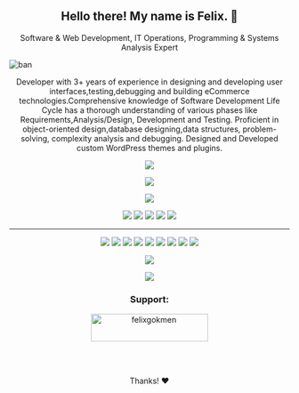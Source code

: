 <h2 align="center">Hello there! My name is Felix. 👋</h2>
<p align="center"> Software & Web Development, IT Operations, Programming & Systems Analysis Expert
</p>

![ban](https://user-images.githubusercontent.com/63836841/113341004-a012d480-92fa-11eb-94d3-e0f249177aab.gif)

<p align="center">Developer with 3+ years of experience in designing and developing user interfaces,testing,debugging and building eCommerce technologies.Comprehensive knowledge of Software Development Life Cycle has a thorough understanding of various phases like Requirements,Analysis/Design, Development and Testing. Proficient in object-oriented design,database designing,data structures, problem-solving, complexity analysis and debugging. Designed and Developed custom WordPress themes and plugins.</p>



<p align=center>

<img src="https://komarev.com/ghpvc/?username=fatihkgm&color=green">

</p>

<p align=center>
  <a href="https://github.com/fatihkgm?tab=repositories">
    <img src="https://badges.pufler.dev/repos/fatihkgm?style=flat-square&color=black&logo=github">
  </a>
</p>
<p align="center">
<a href="https://github.com/fatihkgm"><img src="https://img.shields.io/github/followers/fatihkgm?style=social"></a>
</p>
<p align="center">
<img src="https://img.shields.io/badge/Front End-green"> <img src="https://img.shields.io/badge/Back End-red"> <img src="https://img.shields.io/badge/Computer Vision-magenta"> <img src="https://img.shields.io/badge/Language Processing-yellow"> <img src="https://img.shields.io/badge/Mobile App-blue"> 
</p>
<hr>
<p align="center">
  <img src="https://img.shields.io/badge/NodeJS%20-%23121011.svg?&style=for-the-badge&logo=npm&logoColor=white"/> 
  <img src="https://img.shields.io/badge/React%20-%23F05033.svg?&style=for-the-badge&logo=react&logoColor=white"/>
<img src="https://img.shields.io/badge/python%20-%2314354C.svg?&style=for-the-badge&logo=python&logoColor=white"/>
<img src="https://img.shields.io/badge/javascript%20-%23323330.svg?&style=for-the-badge&logo=javascript&logoColor=%23F7DF1E"/>
<img src="https://img.shields.io/badge/html5%20-%23E34F26.svg?&style=for-the-badge&logo=html5&logoColor=white"/>
<img src="https://img.shields.io/badge/css3%20-%231572B6.svg?&style=for-the-badge&logo=css3&logoColor=white"/>
<img src="https://img.shields.io/badge/git%20-%23F05033.svg?&style=for-the-badge&logo=git&logoColor=white"/>
<img src="https://img.shields.io/badge/github%20-%23121011.svg?&style=for-the-badge&logo=github&logoColor=white"/> 
  <img src="https://img.shields.io/badge/Swift%20-%23323330.svg?&style=for-the-badge&logo=swift&logoColor=white"/>
</p>

<p align=center>  
  <img align=center src="https://github-readme-stats.vercel.app/api?username=fatihkgm&show_icons=true&theme=radical">
</p>

<p align=center>  
  <img align=center src="https://github-readme-stats.vercel.app/api/top-langs/?username=fatihkgm&theme=radical">
</p>


<h3 align="center">Support:</h3>
<p align="center"><a href="https://www.buymeacoffee.com/felixgo"> <img align="center" src="https://cdn.buymeacoffee.com/buttons/v2/default-yellow.png" height="50" width="210" alt="felixgokmen" /></a></p><br><br>
<p align="center"> Thanks! ❤️ </p>
